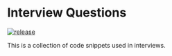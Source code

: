 # Interview Questions

[![release](https://img.shields.io/badge/release-v0.0-red.svg?style=flat-square)]()


This is a collection of code snippets used in interviews.